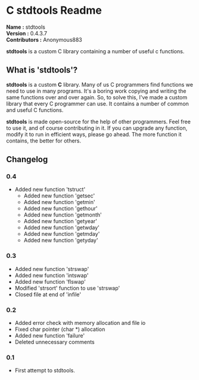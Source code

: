 # C stdtools Readme #

**Name         :** stdtools  
**Version      :** 0.4.3.7  
**Contributors :** Anonymous883  

**stdtools** is a custom C library containing a number of useful c functions.

## What is 'stdtools'? ##

**stdtools** is a custom **C** library. Many of us C programmers find functions we need to use in many programs. It's a boring work copying and writing the same functions over and over again. So, to solve this, I've made a custom library that every C programmer can use. It contains a number of common and useful C functions.

**stdtools** is made open-source for the help of other programmers. Feel free to use it, and of course contributing in it. If you can upgrade any function, modify it to run in efficient ways, please go ahead. The more function it contains, the better for others.

## Changelog ##

  ### 0.4 ###
  * Added new function 'tstruct'
	* Added new function 'getsec'
	* Added new function 'getmin'
	* Added new function 'gethour'
	* Added new function 'getmonth'
	* Added new function 'getyear'
	* Added new function 'getwday'
	* Added new function 'getmday'
	* Added new function 'getyday'

  ### 0.3 ###
  * Added new function 'strswap'
  * Added new function 'intswap'
  * Added new function 'flswap'
  * Modified 'strsort' function to use 'strswap'
  * Closed file at end of 'infile'

  ### 0.2 ###
  * Added error check with memory allocation and file io
  * Fixed char pointer (char \*) allocation
  * Added new function 'failure'
  * Deleted unnecessary comments

  ### 0.1 ###
  * First attempt to stdtools. 
